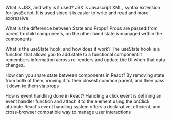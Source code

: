 What is JSX, and why is it used?
JSX is Javascript XML, syntax extension for javaScript. It is used since it is easier to write and read and more expressive.


What is the difference between State and Props?
 Props are passed from parent to child components, on the other hand state is managed within the components

What is the useState hook, and how does it work?
The useState hook is a function that allows you to add state to a functional component.it  remembers information across re-renders and update the UI when that data changes.


How can you share state between components in React?
By removing state from both of them, moving it to their closest common parent, and then pass it down to them via props



How is event handling done in React?
Handling a click event is defining an event handler function and attach it to the element using the onClick attribute React's event handling system offers a declarative, efficient, and cross-browser compatible way to manage user interactions